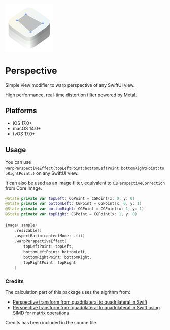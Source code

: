 <img src="Resources/logo.png" width=150>

# Perspective

Simple view modifier to warp perspective of any SwiftUI view.

High performance, real-time distortion filter powered by Metal.

## Platforms

- iOS 17.0+
- macOS 14.0+
- tvOS 17.0+

## Usage

You can use `warpPerspectiveEffect(topLeftPoint:bottomLeftPoint:bottomRightPoint:topRightPoint:)` on any SwiftUI view.

It can also be used as an image filter, equivalent to `CIPerspectiveCorrection` from Core Image.

```swift
@State private var topLeft: CGPoint = CGPoint(x: 0, y: 0)
@State private var bottomLeft: CGPoint = CGPoint(x: 0, y: 1)
@State private var bottomRight: CGPoint = CGPoint(x: 1, y: 1)
@State private var topRight: CGPoint = CGPoint(x: 1, y: 0)

Image(.sample)
    .resizable()
    .aspectRatio(contentMode: .fit)
    .warpPerspectiveEffect(
        topLeftPoint: topLeft,
        bottomLeftPoint: bottomLeft,
        bottomRightPoint: bottomRight,
        topRightPoint: topRight
    )
```

### Credits

The calculation part of this package uses the algrithm from:

* [Perspective transform from quadrilateral to quadrilateral in Swift](https://rethunk.medium.com/perspective-transform-from-quadrilateral-to-quadrilateral-in-swift-5a9adf2175c3)
* [Perspective transform from quadrilateral to quadrilateral in Swift using SIMD for matrix operations](https://rethunk.medium.com/perspective-transform-from-quadrilateral-to-quadrilateral-in-swift-using-simd-for-matrix-operations-15dc3f090860)

Credits has been included in the source file.
